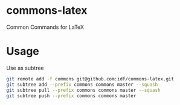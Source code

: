# commons-latex
Common Commands for LaTeX

# Usage
Use as subtree
```bash
git remote add -f commons git@github.com:idf/commons-latex.git
git subtree add --prefix commons commons master --squash
git subtree pull --prefix commons commons master --squash
git subtree push --prefix commons commons master
```
